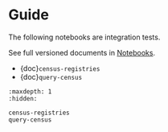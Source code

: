 # Guide

The following notebooks are integration tests.

See full versioned documents in [Notebooks]().

- {doc}`census-registries`
- {doc}`query-census`

```{toctree}
:maxdepth: 1
:hidden:

census-registries
query-census
```
